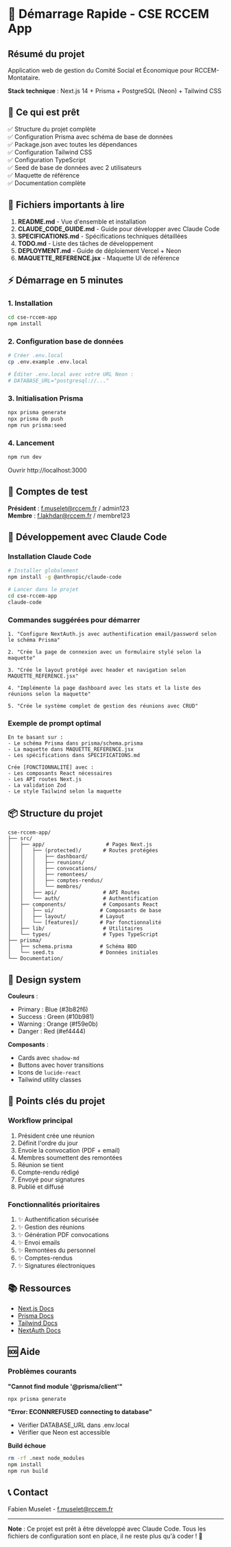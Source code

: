 # 🚀 Démarrage Rapide - CSE RCCEM App

## Résumé du projet

Application web de gestion du Comité Social et Économique pour RCCEM-Montataire.

**Stack technique** : Next.js 14 + Prisma + PostgreSQL (Neon) + Tailwind CSS

## 🎯 Ce qui est prêt

✅ Structure du projet complète  
✅ Configuration Prisma avec schéma de base de données  
✅ Package.json avec toutes les dépendances  
✅ Configuration Tailwind CSS  
✅ Configuration TypeScript  
✅ Seed de base de données avec 2 utilisateurs  
✅ Maquette de référence  
✅ Documentation complète  

## 📝 Fichiers importants à lire

1. **README.md** - Vue d'ensemble et installation
2. **CLAUDE_CODE_GUIDE.md** - Guide pour développer avec Claude Code
3. **SPECIFICATIONS.md** - Spécifications techniques détaillées
4. **TODO.md** - Liste des tâches de développement
5. **DEPLOYMENT.md** - Guide de déploiement Vercel + Neon
6. **MAQUETTE_REFERENCE.jsx** - Maquette UI de référence

## ⚡ Démarrage en 5 minutes

### 1. Installation
```bash
cd cse-rccem-app
npm install
```

### 2. Configuration base de données
```bash
# Créer .env.local
cp .env.example .env.local

# Éditer .env.local avec votre URL Neon :
# DATABASE_URL="postgresql://..."
```

### 3. Initialisation Prisma
```bash
npx prisma generate
npx prisma db push
npm run prisma:seed
```

### 4. Lancement
```bash
npm run dev
```

Ouvrir http://localhost:3000

## 👥 Comptes de test

**Président** : f.muselet@rccem.fr / admin123  
**Membre** : f.lakhdar@rccem.fr / membre123

## 🤖 Développement avec Claude Code

### Installation Claude Code
```bash
# Installer globalement
npm install -g @anthropic/claude-code

# Lancer dans le projet
cd cse-rccem-app
claude-code
```

### Commandes suggérées pour démarrer

```
1. "Configure NextAuth.js avec authentification email/password selon le schéma Prisma"

2. "Crée la page de connexion avec un formulaire stylé selon la maquette"

3. "Crée le layout protégé avec header et navigation selon MAQUETTE_REFERENCE.jsx"

4. "Implémente la page dashboard avec les stats et la liste des réunions selon la maquette"

5. "Crée le système complet de gestion des réunions avec CRUD"
```

### Exemple de prompt optimal
```
En te basant sur :
- Le schéma Prisma dans prisma/schema.prisma
- La maquette dans MAQUETTE_REFERENCE.jsx
- Les spécifications dans SPECIFICATIONS.md

Crée [FONCTIONNALITÉ] avec :
- Les composants React nécessaires
- Les API routes Next.js
- La validation Zod
- Le style Tailwind selon la maquette
```

## 📦 Structure du projet

```
cse-rccem-app/
├── src/
│   ├── app/                    # Pages Next.js
│   │   ├── (protected)/       # Routes protégées
│   │   │   ├── dashboard/
│   │   │   ├── reunions/
│   │   │   ├── convocations/
│   │   │   ├── remontees/
│   │   │   ├── comptes-rendus/
│   │   │   └── membres/
│   │   ├── api/               # API Routes
│   │   └── auth/              # Authentification
│   ├── components/            # Composants React
│   │   ├── ui/               # Composants de base
│   │   ├── layout/           # Layout
│   │   └── [features]/       # Par fonctionnalité
│   ├── lib/                   # Utilitaires
│   └── types/                 # Types TypeScript
├── prisma/
│   ├── schema.prisma         # Schéma BDD
│   └── seed.ts               # Données initiales
└── Documentation/
```

## 🎨 Design system

**Couleurs** :
- Primary : Blue (#3b82f6)
- Success : Green (#10b981)  
- Warning : Orange (#f59e0b)
- Danger : Red (#ef4444)

**Composants** :
- Cards avec `shadow-md`
- Buttons avec hover transitions
- Icons de `lucide-react`
- Tailwind utility classes

## 🔑 Points clés du projet

### Workflow principal
1. Président crée une réunion
2. Définit l'ordre du jour
3. Envoie la convocation (PDF + email)
4. Membres soumettent des remontées
5. Réunion se tient
6. Compte-rendu rédigé
7. Envoyé pour signatures
8. Publié et diffusé

### Fonctionnalités prioritaires
1. ✨ Authentification sécurisée
2. ✨ Gestion des réunions
3. ✨ Génération PDF convocations
4. ✨ Envoi emails
5. ✨ Remontées du personnel
6. ✨ Comptes-rendus
7. ✨ Signatures électroniques

## 📚 Ressources

- [Next.js Docs](https://nextjs.org/docs)
- [Prisma Docs](https://www.prisma.io/docs)
- [Tailwind Docs](https://tailwindcss.com/docs)
- [NextAuth Docs](https://next-auth.js.org)

## 🆘 Aide

### Problèmes courants

**"Cannot find module '@prisma/client'"**
```bash
npx prisma generate
```

**"Error: ECONNREFUSED connecting to database"**
- Vérifier DATABASE_URL dans .env.local
- Vérifier que Neon est accessible

**Build échoue**
```bash
rm -rf .next node_modules
npm install
npm run build
```

## 📞 Contact

Fabien Muselet - f.muselet@rccem.fr

---

**Note** : Ce projet est prêt à être développé avec Claude Code. 
Tous les fichiers de configuration sont en place, il ne reste plus qu'à coder ! 🚀
